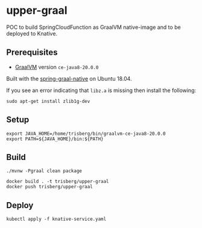 # upper-graal

POC to build SpringCloudFunction as GraalVM native-image and to be deployed to Knative.

## Prerequisites

- [GraalVM](https://www.graalvm.org/) version `ce-java8-20.0.0`

Built with the [spring-graal-native](https://github.com/spring-projects-experimental/spring-graal-native) on Ubuntu 18.04.

If you see an error indicating that `libz.a` is missing then install the following:

```
sudo apt-get install zlib1g-dev
```

## Setup

```
export JAVA_HOME=/home/trisberg/bin/graalvm-ce-java8-20.0.0
export PATH=${JAVA_HOME}/bin:${PATH}
```

## Build

```
./mvnw -Pgraal clean package
```

```
docker build . -t trisberg/upper-graal
docker push trisberg/upper-graal
```

## Deploy

```
kubectl apply -f knative-service.yaml
```
